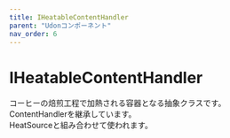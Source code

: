 ```yaml
---
title: IHeatableContentHandler
parent: "Udonコンポーネント"
nav_order: 6
---
```


# IHeatableContentHandler

コーヒーの焙煎工程で加熱される容器となる抽象クラスです。  
ContentHandlerを継承しています。  
HeatSourceと組み合わせて使われます。
